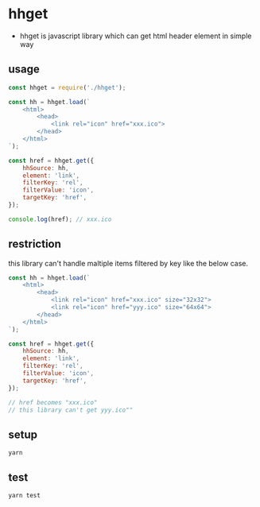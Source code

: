 # hhget

- hhget is javascript library which can get html header element in simple way

## usage

```js
const hhget = require('./hhget');

const hh = hhget.load(`
    <html>
        <head>
            <link rel="icon" href="xxx.ico">
        </head>
    </html>
`);

const href = hhget.get({
    hhSource: hh,
    element: 'link',
    filterKey: 'rel',
    filterValue: 'icon',
    targetKey: 'href',
});

console.log(href); // xxx.ico
```

## restriction

this library can't handle maltiple items filtered by key like the below case.

```js
const hh = hhget.load(`
    <html>
        <head>
            <link rel="icon" href="xxx.ico" size="32x32">
            <link rel="icon" href="yyy.ico" size="64x64">
        </head>
    </html>
`);

const href = hhget.get({
    hhSource: hh,
    element: 'link',
    filterKey: 'rel',
    filterValue: 'icon',
    targetKey: 'href',
});

// href becomes "xxx.ico"
// this library can't get yyy.ico""
```

## setup

```terminal
yarn
```

## test

```terminal
yarn test
```
